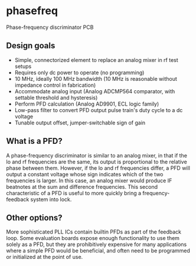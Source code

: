 # phasefreq
 Phase-frequency discriminator PCB

## Design goals

* Simple, connectorized element to replace an analog mixer in rf test setups
* Requires only dc power to operate (no programming)
* 10 MHz, ideally 100 MHz bandwidth (10 MHz is reasonable without impedance control in fabrication)
* Accommodate analog input (Analog ADCMP564 comparator, with settable threshold and hysteresis)
* Perform PFD calculation (Analog AD9901, ECL logic family)
* Low-pass filter to convert PFD output pulse train's duty cycle to a dc voltage
* Tunable output offset, jumper-switchable sign of gain

## What is a PFD?

A phase-frequency discriminator is similar to an analog mixer, in that if the lo and rf frequencies are the same, its output is proportional to the relative phase between them. However, if the lo and rf frequencies differ, a PFD will output a constant voltage whose sign indicates which of the two frequencies is larger. In this case, an analog mixer would produce IF beatnotes at the sum and difference frequencies. This second characteristic of a PFD is useful to more quickly bring a frequency-feedback system into lock.

## Other options?

More sophisticated PLL ICs contain builtin PFDs as part of the feedback loop. Some evaluation boards expose enough functionality to use them solely as a PFD, but they are prohibitively expensive for many applications where a simple PFD would be beneficial, and often need to be programmed or initialized at the point of use.

